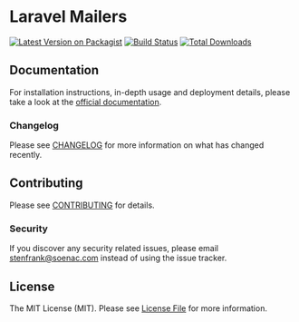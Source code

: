 # Laravel Mailers

[![Latest Version on Packagist](https://img.shields.io/packagist/v/stenfrank/laravel-mailers.svg?style=flat-square)](https://packagist.org/packages/stenfrank/laravel-mailers)
[![Build Status](https://travis-ci.org/Stenfrank/laravel-mailers.svg?branch=master)](https://travis-ci.org/Stenfrank/laravel-mailers)
[![Total Downloads](https://img.shields.io/packagist/dt/stenfrank/laravel-mailers.svg?style=flat-square)](https://packagist.org/packages/stenfrank/laravel-mailers)

## Documentation

For installation instructions, in-depth usage and deployment details, please take a look at the [official documentation](https://laravel-mailers.soenac.com/).

### Changelog

Please see [CHANGELOG](CHANGELOG.md) for more information on what has changed recently.

## Contributing

Please see [CONTRIBUTING](CONTRIBUTING.md) for details.

### Security

If you discover any security related issues, please email stenfrank@soenac.com instead of using the issue tracker.

## License

The MIT License (MIT). Please see [License File](LICENSE.md) for more information.
